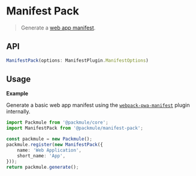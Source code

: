 # Manifest Pack
> Generate a [web app manifest](https://developer.mozilla.org/en-US/docs/Web/Manifest).

## API
```ts
ManifestPack(options: ManifestPlugin.ManifestOptions)
```

## Usage

**Example**

Generate a basic web app manifest using the [`webpack-pwa-manifest`](https://www.npmjs.com/package/webpack-pwa-manifest) plugin internally.

```ts
import Packmule from '@packmule/core';
import ManifestPack from '@packmule/manifest-pack';

const packmule = new Packmule();
packmule.register(new ManifestPack({
    name: 'Web Application',
    short_name: 'App',
}));
return packmule.generate();
```
